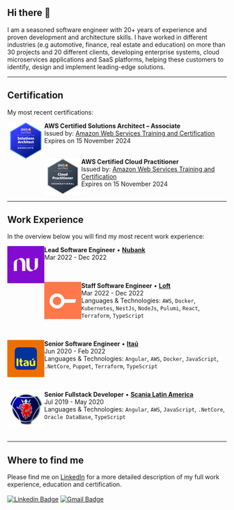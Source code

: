 ## Hi there 👋
I am a seasoned software engineer with 20+ years of experience and proven development and architecture skills. I have worked in different industries (e.g automotive, finance, real estate and education) on more than 30 projects and 20 different clients, developing enterprise systems, cloud microservices applications and SaaS platforms, helping these customers to identify, design and implement leading-edge solutions.

---

## Certification
My most recent certifications:

[<img align="left" height="85px" width="85px" alt="AWS Certified Solutions Architect" src="/assets/aws-saa.png"/>](https://www.credly.com/badges/d71fbbea-7ee9-4776-a3d9-4d42ea1e6da3/public_url/)

**AWS Certified Solutions Architect – Associate** \
Issued by: [Amazon Web Services Training and Certification](https://aws.amazon.com/training/) \
Expires on 15 November 2024 \
<br/>

[<img align="left" height="85px" width="85px" alt="AWS Certified Cloud Practitioner" src="/assets/aws-ccp.png"/>](https://www.credly.com/badges/f42fe6b3-a601-4219-880b-aeb72702a38f/public_url/)

**AWS Certified Cloud Practitioner** \
Issued by: [Amazon Web Services Training and Certification](https://aws.amazon.com/training/) \
Expires on 15 November 2024 \
<br/>

---

## Work Experience
In the overview below you will find my most recent work experience:

[<img align="left" height="85px" width="85px" alt="Nubank" src="/assets/nubank.png"/>](https://www.nubank.com.br/)

**Lead Software Engineer** • [**Nubank**](https://www.nubank.com.br/) \
Mar 2022 - Dec 2022 \
<br/>
<br/>

[<img align="left" height="85px" width="85px" alt="Loft" src="/assets/loft.png"/>](https://www.loft.com.br/)

**Staff Software Engineer** • [**Loft**](https://www.loft.com.br/) \
Mar 2022 - Dec 2022 \
Languages & Technologies: `AWS`, `Docker`, `Kubernetes`, `NestJs`, `NodeJs`, `Pulumi`, `React`, `Terraform`, `TypeScript` \
<br/>
<br/>

[<img align="left" height="85px" width="85px" alt="Itaú" src="/assets/itau.webp"/>](https://www.itau.com.br/)

**Senior Software Engineer** • [**Itaú**](https://www.itau.com.br/) \
Jun 2020 - Feb 2022 \
Languages & Technologies: `Angular`, `AWS`, `Docker`, `JavaScript`, `.NetCore`, `Puppet`, `Terraform`, `TypeScript` \
<br/>
<br/>

[<img align="left" height="85px" width="85px" alt="Scania Latin America" src="/assets/scania.jpg"/>](https://www.scania.com/latinamerica/)

**Senior Fullstack Developer** • [**Scania Latin America**](https://www.scania.com/latinamerica/) \
Jul 2019 - May 2020 \
Languages & Technologies: `Angular`, `AWS`, `JavaScript`, `.NetCore`, `Oracle DataBase`, `TypeScript` \
<br/>
<br/>

---

## Where to find me
Please find me on [LinkedIn](https://www.linkedin.com/in/rodrigonappi/) for a more detailed description of my full work experience, education and certification. \
<br/>
[![Linkedin Badge](https://img.shields.io/badge/-rodrigonappi-blue?style=flat-square&logo=Linkedin&logoColor=white&link=https://www.linkedin.com/in/rodrigonappi/)](https://www.linkedin.com/in/rodrigonappi/) 
[![Gmail Badge](https://img.shields.io/badge/-rodrigo.nappi@gmail.com-c14438?style=flat-square&logo=Gmail&logoColor=white&link=mailto:rodrigo.nappi@gmail.com)](mailto:rodrigo.nappi@gmail.com)
<!--
**rnappi/rnappi** is a ✨ _special_ ✨ repository because its `README.md` (this file) appears on your GitHub profile.

Here are some ideas to get you started:

- 🔭 I’m currently working on ...
- 🌱 I’m currently learning ...
- 👯 I’m looking to collaborate on ...
- 🤔 I’m looking for help with ...
- 💬 Ask me about ...
- 📫 How to reach me: ...
- 😄 Pronouns: ...
- ⚡ Fun fact: ...
-->
